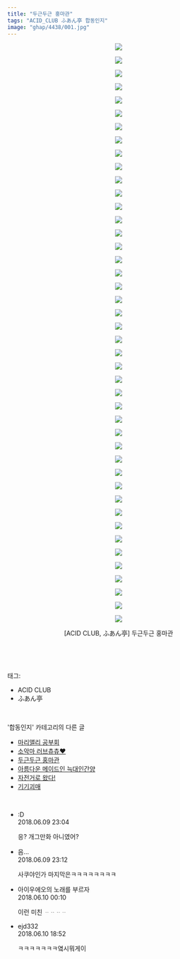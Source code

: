 ```yaml
---
title: "두근두근 홍마관"
tags: "ACID_CLUB ふあん亭 합동인지"
image: "ghap/4438/001.jpg"
---
```

<div class="article">
<p style="text-align: center; clear: none; float: none;"><img src="{{ site.nasurl }}/ghap/4438/001.jpg"/></p>
<p style="text-align: center; clear: none; float: none;"><img src="{{ site.nasurl }}/ghap/4438/002.jpg"/></p>
<p style="text-align: center; clear: none; float: none;"><img src="{{ site.nasurl }}/ghap/4438/003.jpg"/></p>
<p style="text-align: center; clear: none; float: none;"><img src="{{ site.nasurl }}/ghap/4438/004.jpg"/></p>
<p style="text-align: center; clear: none; float: none;"><img src="{{ site.nasurl }}/ghap/4438/005.jpg"/></p>
<p style="text-align: center; clear: none; float: none;"><img src="{{ site.nasurl }}/ghap/4438/006.jpg"/></p>
<p style="text-align: center; clear: none; float: none;"><img src="{{ site.nasurl }}/ghap/4438/007.jpg"/></p>
<p style="text-align: center; clear: none; float: none;"><img src="{{ site.nasurl }}/ghap/4438/008.jpg"/></p>
<p style="text-align: center; clear: none; float: none;"><img src="{{ site.nasurl }}/ghap/4438/009.jpg"/></p>
<p style="text-align: center; clear: none; float: none;"><img src="{{ site.nasurl }}/ghap/4438/010.jpg"/></p>
<p style="text-align: center; clear: none; float: none;"><img src="{{ site.nasurl }}/ghap/4438/011.jpg"/></p>
<p style="text-align: center; clear: none; float: none;"><img src="{{ site.nasurl }}/ghap/4438/012.jpg"/></p>
<p style="text-align: center; clear: none; float: none;"><img src="{{ site.nasurl }}/ghap/4438/013.jpg"/></p>
<p style="text-align: center; clear: none; float: none;"><img src="{{ site.nasurl }}/ghap/4438/014.jpg"/></p>
<p style="text-align: center; clear: none; float: none;"><img src="{{ site.nasurl }}/ghap/4438/015.jpg"/></p>
<p style="text-align: center; clear: none; float: none;"><img src="{{ site.nasurl }}/ghap/4438/016.jpg"/></p>
<p style="text-align: center; clear: none; float: none;"><img src="{{ site.nasurl }}/ghap/4438/017.jpg"/></p>
<p style="text-align: center; clear: none; float: none;"><img src="{{ site.nasurl }}/ghap/4438/018.jpg"/></p>
<p style="text-align: center; clear: none; float: none;"><img src="{{ site.nasurl }}/ghap/4438/019.jpg"/></p>
<p style="text-align: center; clear: none; float: none;"><img src="{{ site.nasurl }}/ghap/4438/020.jpg"/></p>
<p style="text-align: center; clear: none; float: none;"><img src="{{ site.nasurl }}/ghap/4438/021.jpg"/></p>
<p style="text-align: center; clear: none; float: none;"><img src="{{ site.nasurl }}/ghap/4438/022.jpg"/></p>
<p style="text-align: center; clear: none; float: none;"><img src="{{ site.nasurl }}/ghap/4438/023.jpg"/></p>
<p style="text-align: center; clear: none; float: none;"><img src="{{ site.nasurl }}/ghap/4438/024.jpg"/></p>
<p style="text-align: center; clear: none; float: none;"><img src="{{ site.nasurl }}/ghap/4438/025.jpg"/></p>
<p style="text-align: center; clear: none; float: none;"><img src="{{ site.nasurl }}/ghap/4438/026.jpg"/></p>
<p style="text-align: center; clear: none; float: none;"><img src="{{ site.nasurl }}/ghap/4438/027.jpg"/></p>
<p style="text-align: center; clear: none; float: none;"><img src="{{ site.nasurl }}/ghap/4438/028.jpg"/></p>
<p style="text-align: center; clear: none; float: none;"><img src="{{ site.nasurl }}/ghap/4438/029.jpg"/></p>
<p style="text-align: center; clear: none; float: none;"><img src="{{ site.nasurl }}/ghap/4438/030.jpg"/></p>
<p style="text-align: center; clear: none; float: none;"><img src="{{ site.nasurl }}/ghap/4438/031.jpg"/></p>
<p style="text-align: center; clear: none; float: none;"><img src="{{ site.nasurl }}/ghap/4438/032.jpg"/></p>
<p style="text-align: center; clear: none; float: none;"><img src="{{ site.nasurl }}/ghap/4438/033.jpg"/></p>
<p style="text-align: center; clear: none; float: none;"><img src="{{ site.nasurl }}/ghap/4438/034.jpg"/></p>
<p style="text-align: center; clear: none; float: none;"><img src="{{ site.nasurl }}/ghap/4438/035.jpg"/></p>
<p style="text-align: center; clear: none; float: none;"><img src="{{ site.nasurl }}/ghap/4438/036.jpg"/></p>
<p style="text-align: center; clear: none; float: none;"><img src="{{ site.nasurl }}/ghap/4438/037.jpg"/></p>
<p style="text-align: center; clear: none; float: none;"><img src="{{ site.nasurl }}/ghap/4438/038.jpg"/></p>
<p style="text-align: center; clear: none; float: none;"><img src="{{ site.nasurl }}/ghap/4438/039.jpg"/></p>
<p style="text-align: center; clear: none; float: none;"><img src="{{ site.nasurl }}/ghap/4438/040.jpg"/></p>
<p style="text-align: center; clear: none; float: none;"><img src="{{ site.nasurl }}/ghap/4438/041.jpg"/></p>
<p style="text-align: center; clear: none; float: none;"><img src="{{ site.nasurl }}/ghap/4438/042.jpg"/></p>
<p style="text-align: center; clear: none; float: none;"><img src="{{ site.nasurl }}/ghap/4438/043.jpg"/></p>
<p style="text-align: center; clear: none; float: none;"><img src="{{ site.nasurl }}/ghap/4438/044.jpg"/></p>
<p style="text-align: center; clear: none; float: none;">[ACID CLUB, ふあん亭] 두근두근 홍마관</p>
<p><br/></p>
</div><br/>
<div class="tagTrail">
<p>태그: </p>
<ul>
<li>ACID CLUB</li>
<li>ふあん亭</li>
</ul>
</div><br/>
<div class="another">
<p>'합동인지' 카테고리의 다른 글</p>
<ul>
<li><a href="/2018-07-25-ghap_4547">마리앨리 공부회</a></li>
<li><a href="/2018-06-13-ghap_4467">소악마 러브츄츄♥</a></li>
<li><a href="/2018-06-09-ghap_4438">두근두근 홍마관</a></li>
<li><a href="/2018-05-07-ghap_4349">아름다운 메이드인 늑대인간양</a></li>
<li><a href="/2018-02-27-ghap_4204">자전거로 왔다!</a></li>
<li><a href="/2018-02-08-ghap_4179">기기괴매</a></li>
</ul>
</div><br/>
<div class="cb_module cb_fluid">
<div class="cb_wrt cb_profile">
<div class="comment">
<ul>
<li class="cb_thumb_off" id="comment15268596">
<div class="cb_comment_area">
<div class="cb_info_area">
<div class="cb_section">
<span class="cb_nick_name">:D</span>
</div>
<div class="cb_section">
<span class="cb_date">2018.06.09 23:04 </span>
</div>
</div>
<div class="cb_dsc_comment">
<p class="cb_dsc">
											응? 개그만화 아니였어?
										</p>
</div>
</div></li>
<li class="cb_thumb_off" id="comment15268598">
<div class="cb_comment_area">
<div class="cb_info_area">
<div class="cb_section">
<span class="cb_nick_name">음...</span>
</div>
<div class="cb_section">
<span class="cb_date">2018.06.09 23:12 </span>
</div>
</div>
<div class="cb_dsc_comment">
<p class="cb_dsc">
											사쿠야인가 마지막은ㅋㅋㅋㅋㅋㅋㅋㅋ
										</p>
</div>
</div></li>
<li class="cb_thumb_off" id="comment15268634">
<div class="cb_comment_area">
<div class="cb_info_area">
<div class="cb_section">
<span class="cb_nick_name">아이우에오의 노래를 부르자</span>
</div>
<div class="cb_section">
<span class="cb_date">2018.06.10 00:10 </span>
</div>
</div>
<div class="cb_dsc_comment">
<p class="cb_dsc">
											이런 미친 ᆢᆢᆢᆢ
										</p>
</div>
</div></li>
<li class="cb_thumb_off" id="comment15268872">
<div class="cb_comment_area">
<div class="cb_info_area">
<div class="cb_section">
<span class="cb_nick_name">ejd332</span>
</div>
<div class="cb_section">
<span class="cb_date">2018.06.10 18:52 </span>
</div>
</div>
<div class="cb_dsc_comment">
<p class="cb_dsc">
											ㅋㅋㅋㅋㅋㅋㅋ옄시뭐게이
										</p>
</div>
</div></li>
</ul>
</div>
</div><!-- commentList close -->
</div><br/>
